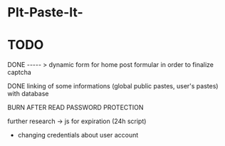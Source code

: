 # PIt-Paste-It-


TODO
====

 DONE  ----- > dynamic form for home post formular in order to finalize captcha   

 DONE linking of some informations (global public pastes, user's pastes) with database

  BURN AFTER READ
  PASSWORD PROTECTION


further research -> js for expiration (24h script) 




- changing credentials about user account
